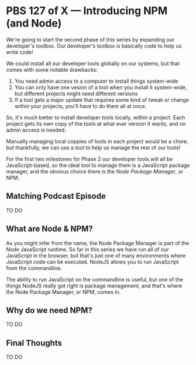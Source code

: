 # PBS 127 of X — Introducing NPM (and Node)

We're  going to start the second phase of this series by expanding our developer's toolbox. Our developer's toolbox is basically code to help us write code!

We could install all our developer tools globally on our systems, but that comes with some notable drawbacks:

1. You need admin access to a computer to install things system-wide
2. You can only have one vesion of a tool when you install it system-wide, but different projects might need different versions
3. If a tool gets a major update that requires some kind of tweak or change within your projects, you'll have to do them all at once.

So, it's much better to install developer tools locally, within a project. Each project gets its own copy of the tools at what ever version it wants, and no admin access is needed.

Manually managing local coppies of tools in each project would be a chore, but thankfully, we can use a tool to help us manage the rest of our tools!

For the first two milestones for Phase 2 our developer tools will all be JavaScript-based, so the ideal tool to manage them is a JavaScript package manager, and the obvious choice there is the *Node Package Manager*, or NPM.

## Matching Podcast Episode

TO DO

## What are Node & NPM?

As you might infer from the name, the Node Package Manager is part of the Node JavaScript runtime. So far in this series we have run all of our JavaScript in the browser, but that's just one of many environments where JavaScript code can be executed. NodeJS allows you to run JavaScript from the commandline.

The ability to run JavaScript on the commandline is useful, but one of the things NodeJS really got right is package management, and that's where the Node Package Manager, or NPM, comes in.

## Why do we need NPM?

TO DO

## Final Thoughts

TO DO
